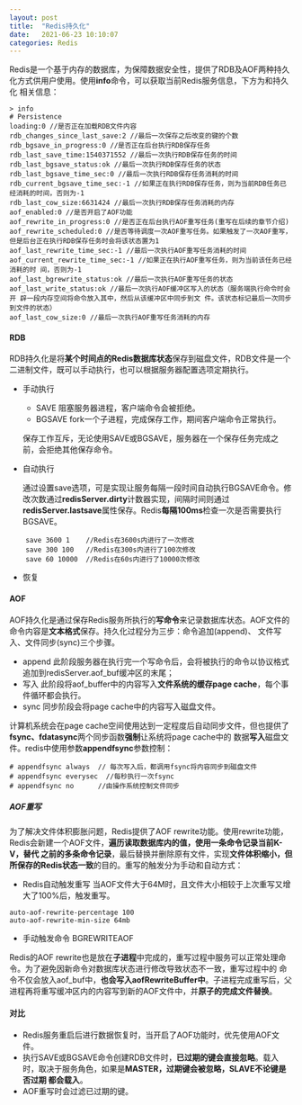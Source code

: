 ```yaml
---
layout: post
title:  "Redis持久化"
date:   2021-06-23 10:10:07
categories: Redis
---
```


Redis是一个基于内存的数据库，为保障数据安全性，提供了RDB及AOF两种持久化方式供用户使用。使用**info**命令，可以获取当前Redis服务信息，下方为和持久化
相关信息：
```
> info
# Persistence
loading:0 //是否正在加载RDB文件内容 
rdb_changes_since_last_save:2 //最后一次保存之后改变的键的个数 
rdb_bgsave_in_progress:0 //是否正在后台执行RDB保存任务 
rdb_last_save_time:1540371552 //最后一次执行RDB保存任务的时间 
rdb_last_bgsave_status:ok //最后一次执行RDB保存任务的状态 
rdb_last_bgsave_time_sec:0 //最后一次执行RDB保存任务消耗的时间 
rdb_current_bgsave_time_sec:-1 //如果正在执行RDB保存任务，则为当前RDB任务已经消耗的时间，否则为-1 
rdb_last_cow_size:6631424 //最后一次执行RDB保存任务消耗的内存 
aof_enabled:0 //是否开启了AOF功能 
aof_rewrite_in_progress:0 //是否正在后台执行AOF重写任务(重写在后续的章节介绍) 
aof_rewrite_scheduled:0 //是否等待调度一次AOF重写任务。如果触发了一次AOF重写， 但是后台正在执行RDB保存任务时会将该状态置为1 
aof_last_rewrite_time_sec:-1 //最后一次执行AOF重写任务消耗的时间 
aof_current_rewrite_time_sec:-1 //如果正在执行AOF重写任务，则为当前该任务已经消耗的时 间，否则为-1 
aof_last_bgrewrite_status:ok //最后一次执行AOF重写任务的状态 
aof_last_write_status:ok //最后一次执行AOF缓冲区写入的状态（服务端执行命令时会开 辟一段内存空间将命令放入其中，然后从该缓冲区中同步到文 件。该状态标记最后一次同步到文件的状态） 
aof_last_cow_size:0 //最后一次执行AOF重写任务消耗的内存
```
#### RDB

RDB持久化是将**某个时间点的Redis数据库状态**保存到磁盘文件，RDB文件是一个二进制文件，既可以手动执行，也可以根据服务器配置选项定期执行。

* 手动执行
    * SAVE  阻塞服务器进程，客户端命令会被拒绝。
    * BGSAVE  fork一个子进程，完成保存工作，期间客户端命令正常执行。
    
    保存工作互斥，无论使用SAVE或BGSAVE，服务器在一个保存任务完成之前，会拒绝其他保存命令。

* 自动执行
   
   通过设置save选项，可是实现让服务每隔一段时间自动执行BGSAVE命令。修改次数通过**redisServer.dirty**计数器实现，间隔时间则通过
   **redisServer.lastsave**属性保存。Redis**每隔100ms**检查一次是否需要执行BGSAVE。
```
    save 3600 1    //Redis在3600s内进行了一次修改
    save 300 100   //Redis在300s内进行了100次修改
    save 60 10000  //Redis在60s内进行了10000次修改
```

* 恢复

#### AOF

AOF持久化是通过保存Redis服务所执行的**写命令**来记录数据库状态。AOF文件的命令内容是**文本格式**保存。持久化过程分为三步：命令追加(append)、
文件写入、文件同步(sync)三个步骤。

* append  此阶段服务器在执行完一个写命令后，会将被执行的命令以协议格式追加到redisServer.aof_buf缓冲区的末尾；
* 写入 此阶段将aof_buffer中的内容写入**文件系统的缓存page cache**，每个事件循环都会执行。
* sync 同步阶段会将page cache中的内容写入磁盘文件。

计算机系统会在page cache空间使用达到一定程度后自动同步文件，但也提供了**fsync、fdatasync**两个同步函数**强制**让系统将page cache中的
数据**写入**磁盘文件。redis中使用参数**appendfsync**参数控制：
```
# appendfsync always  // 每次写入后，都调用fsync将内容同步到磁盘文件
# appendfsync everysec  //每秒执行一次fsync
# appendfsync no      //由操作系统控制文件同步
```

##### AOF重写

为了解决文件体积膨胀问题，Redis提供了AOF rewrite功能。使用rewrite功能，Redis会新建一个AOF文件，**遍历读取数据库内的值，使用一条命令记录当前K-V，替代
之前的多条命令记录**，最后替换并删除原有文件，实现**文件体积缩小，但所保存的Redis状态一致**的目的。重写的触发分为手动和自动方式：

* Redis自动触发重写 当AOF文件大于64M时，且文件大小相较于上次重写又增大了100%后，触发重写。
```
auto-aof-rewrite-percentage 100
auto-aof-rewrite-min-size 64mb
```

* 手动触发命令 BGREWRITEAOF

Redis的AOF rewrite也是放在**子进程**中完成的，重写过程中服务可以正常处理命令。为了避免因新命令对数据库状态进行修改导致状态不一致，重写过程中的
命令不仅会放入aof_buf中，**也会写入aofRewriteBuffer中**。子进程完成重写后，父进程再将重写缓冲区内的内容写到新的AOF文件中，并**原子的完成文件替换**。


#### 对比

* Redis服务重启后进行数据恢复时，当开启了AOF功能时，优先使用AOF文件。
* 执行SAVE或BGSAVE命令创建RDB文件时，**已过期的键会直接忽略**。载入时，取决于服务角色，如果是**MASTER，过期键会被忽略，SLAVE不论键是否过期
都会载入**。
* AOF重写时会过滤已过期的键。 